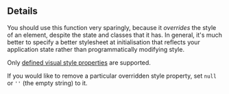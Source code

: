## Details

You should use this function very sparingly, because it *overrides* the style of an element, despite the state and classes that it has.  In general, it's much better to specify a better stylesheet at initialisation that reflects your application state rather than programmatically modifying style.

Only [defined visual style properties](#style) are supported.

If you would like to remove a particular overridden style property, set `null` or `''` (the empty string) to it.
